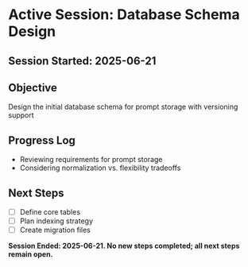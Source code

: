 # Active Session: Database Schema Design

## Session Started: 2025-06-21


## Objective
Design the initial database schema for prompt storage with versioning support

## Progress Log
- Reviewing requirements for prompt storage
- Considering normalization vs. flexibility tradeoffs

## Next Steps
- [ ] Define core tables
- [ ] Plan indexing strategy
- [ ] Create migration files

**Session Ended: 2025-06-21. No new steps completed; all next steps remain open.**